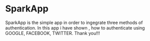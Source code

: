 # SparkApp
SparkApp is the simple app in order to ingegrate three methods of authentication.
In this app i have shown , how to authenticate using GOOGLE, FACEBOOK, TWITTER.
Thank you!!!
